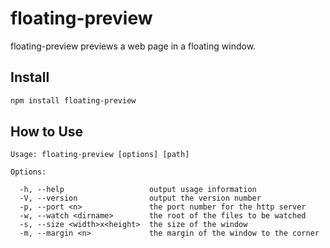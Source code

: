 # floating-preview

floating-preview previews a web page in a floating window.

## Install

```bash
npm install floating-preview
```

## How to Use

```
Usage: floating-preview [options] [path]

Options:

  -h, --help                   output usage information
  -V, --version                output the version number
  -p, --port <n>               the port number for the http server
  -w, --watch <dirname>        the root of the files to be watched
  -s, --size <width>x<height>  the size of the window
  -m, --margin <n>             the margin of the window to the corner
```
